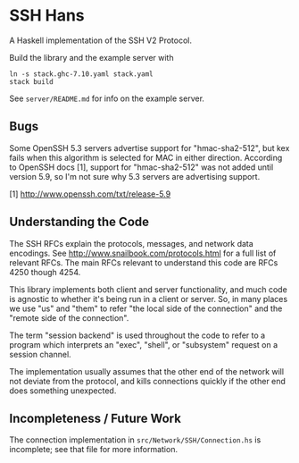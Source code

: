 SSH Hans
========

A Haskell implementation of the SSH V2 Protocol.

Build the library and the example server with

    ln -s stack.ghc-7.10.yaml stack.yaml
    stack build

See `server/README.md` for info on the example server.

Bugs
----

Some OpenSSH 5.3 servers advertise support for "hmac-sha2-512", but
kex fails when this algorithm is selected for MAC in either
direction. According to OpenSSH docs [1], support for "hmac-sha2-512"
was not added until version 5.9, so I'm not sure why 5.3 servers are
advertising support.

[1] http://www.openssh.com/txt/release-5.9

Understanding the Code
----------------------

The SSH RFCs explain the protocols, messages, and network data
encodings. See http://www.snailbook.com/protocols.html for a full list
of relevant RFCs. The main RFCs relevant to understand this code are
RFCs 4250 though 4254.

This library implements both client and server functionality, and much
code is agnostic to whether it's being run in a client or server. So,
in many places we use "us" and "them" to refer "the local side of the
connection" and the "remote side of the connection".

The term "session backend" is used throughout the code to refer to a
program which interprets an "exec", "shell", or "subsystem" request on
a session channel.

The implementation usually assumes that the other end of the network
will not deviate from the protocol, and kills connections quickly if
the other end does something unexpected.

Incompleteness / Future Work
----------------------------

The connection implementation in `src/Network/SSH/Connection.hs` is
incomplete; see that file for more information.
